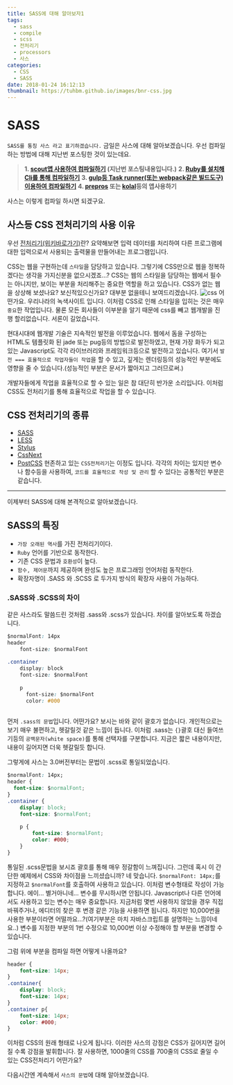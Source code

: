 ```yaml
---
title: SASS에 대해 알아보자1
tags:
  - sass
  - compile
  - scss
  - 전처리기
  - processors
  - 사스
categories:
  - CSS
  - SASS
date: 2018-01-24 16:12:13
thumbnail: https://tuhbm.github.io/images/bnr-css.jpg
---
```


# SASS

`SASS를 통칭 사스 라고 표기하겠습니다.`
금일은 사스에 대해 알아보겠습니다. 
우선 컴파일 하는 방법에 대해 지난번 포스팅한 것이 있는데요.
> **1. [scout앱 사용하여 컴파일하기](https://tuhbm.github.io/2017/07/17/sass-compile/) (지난번 포스팅내용입니다.)**
> **2. [Ruby를 설치해 Cli를 통해 컴파일하기](https://velopert.com/1712)**
> **3. [gulp등 Task runner(또는 webpack같은 빌드도구)이용하여 컴파일하기](http://webclub.tistory.com/470)**
> **4. [prepros](https://prepros.io/) 또는 [kolal](http://koala-app.com/)등의 앱사용하기**

사스는 이렇게 컴파일 하시면 되겠구요.
<!-- more -->
## 사스등 CSS 전처리기의 사용 이유
우선 [전처리기(위키바로가기)](https://ko.wikipedia.org/wiki/%EC%A0%84%EC%B2%98%EB%A6%AC%EA%B8%B0)란?
요약해보면 입력 데이터를 처리하여 다른 프로그램에 대한 입력으로서 사용되는 출력물을 만들어내는 프로그램입니다.

CSS는 웹을 구현하는데 `스타일`을 담당하고 있습니다. 그렇기에 CSS만으로 웹을 정복하겠다는 생각을 가지신분을 없으시겠죠...?
CSS는 웹의 스타일을 담당하는 웹에서 필수는 아니지만, 보이는 부분을 처리해주는 중요한 역할을 하고 있습니다. CSS가 없는 웹을 상상해 보셨나요?
보신적있으신가요? 대부분 없을테니 보여드리겠습니다.
![css](https://tuhbm.github.io/images/sass/sass_img1.png)
어떤가요. 우리나라의 녹색사이트 입니다.
이처럼 CSS로 인해 스타일을 입히는 것은 매우 `중요`한 작업입니다.
물론 모든 회사들이 이부분을 알기 때문에 css를 빼고 웹개발을 진행 할리없습니다.
서론이 길었습니다.

현대시대에 웹개발 기술은 지속적인 발전을 이루었습니다.
웹에서 돔을 구성하는 HTML도 템플릿화 된 jade 또는 pug등의 방법으로 발전하였고,
현재 가장 화두가 되고 있는 Javascript도 각각 라이브러리와 프레임워크등으로 발전하고 있습니다.
여기서 `발전 === 효율적으로 작업자들이 작업`을 할 수 있고, 깊게는 렌더링등의 성능적인 부분에도 영향을 줄 수 있습니다.(성능적인 부분은 문서가 짧아지고 그러므로써.)

개발자들에게 작업을 효율적으로 할 수 있는 일은 참 대단히 반가운 소리입니다.
이처럼 CSS도 전처리기를 통해 효율적으로 작업을 할 수 있습니다.

## CSS 전처리기의 종류
- [SASS](http://sass-lang.com/)
- [LESS](http://lesscss.org/)
- [Stylus](http://stylus-lang.com/)
- [CssNext](http://cssnext.io/)
- [PostCSS](http://postcss.org/)
현존하고 있는 `CSS전처리기`는 이정도 입니다.
각각의 차이는 있지만 변수나 함수등을 사용하여, `코드를 효율적으로 작성 및 관리` 할 수 있다는 공통적인 부분은 같습니다.

------

이제부터 SASS에 대해 본격적으로 알아보겠습니다.

## SASS의 특징
- `가장 오래된 역사`를 가진 전처리기이다.
- `Ruby` 언어를 기반으로 동작한다.
- 기존 CSS 문법과 `호환성`이 높다.
- `함수, 제어문`까지 제공하며 완성도 높은 프로그래밍 언어처럼 동작한다.
- 확장자명이 .SASS 와 .SCSS 로 두가지 방식의 확장자 사용이 가능하다.

### .SASS와 .SCSS의 차이
같은 사스라도 말씀드린 것처럼 .sass와 .scss가 있습니다.
차이를 알아보도록 하겠습니다.
````css
$normalFont: 14px
header
    font-size: $normalFont
    
.container
    display: block
    font-size: $normalFont
    
    p
      font-size: $normalFont
      color: #000
    
````
먼저 `.sass의 문법`입니다.
어떤가요? 보시는 바와 같이 괄호가 없습니다.
개인적으로는 보기 매우 불편하고, 헷갈릴것 같은 느낌이 듭니다.
이처럼 .sass는 `{}`괄호 대신 들여쓰기등의 `공백문자(white space)`를 통해 선택자를 구분합니다.
지금은 짧은 내용이지만, 내용이 길어지면 더욱 헷갈릴듯 합니다.

그렇게에 사스는 3.0버전부터는 문법이 .scss로 통일되었습니다.

````css
$normalFont: 14px;
header {
  font-size: $normalFont;
}
.container {
    display: block;
    font-size: $normalFont;
    
    p {
        font-size: $normalFont;
        color: #000;
    }
}    
````
통일된 .scss문법을 보시죠 괄호를 통해 매우 정갈함이 느껴집니다.
그런데 혹시 이 간단한 예제에서 CSS와 차이점을 느끼셨습니까?
네 맞습니다. `$normalFont: 14px;`를 지정하고 `$normalFont`를 호출하여 사용하고 있습니다.
이처럼 변수형태로 작성이 가능합니다.
에이... 별거아니네... 변수를 무시하시면 안됩니다. Javascript나 다른 언어에서도 사용하고 있는 변수는 매우 중요합니다.
지금처럼 몇번 사용하지 않았을 경우 직접 바꿔주거나, 에디터의 찾은 후 변경 같은 기능을 사용하면 됩니다.
하지만 10,000번을 사용한 부분이라면 어떨까요...?(여기부분은 마치 자바스크립트를 설명하는 느낌이네요..)
변수를 지정한 부분의 1번 수정으로 10,000번 이상 수정해야 할 부분을 변경할 수 있습니다.

그럼 위에 부분을 컴파일 하면 어떻게 나올까요?
````css
header {
    font-size: 14px;
}
.container{
    display: block;
    font-size: 14px;
}
.container p{
    font-size: 14px;
    color: #000;
}
````
이처럼 CSS의 원래 형태로 나오게 됩니다.
이러한 사스의 강점은 CSS가 길어지면 길어질 수록 강점을 발휘합니다.
잘 사용하면, 1000줄의 CSS를 700줄의 CSS로 줄일 수 있는 CSS전처리기 어떤가요?

다음시간엔 계속해서 `사스의 문법`에 대해 알아보겠습니다.

